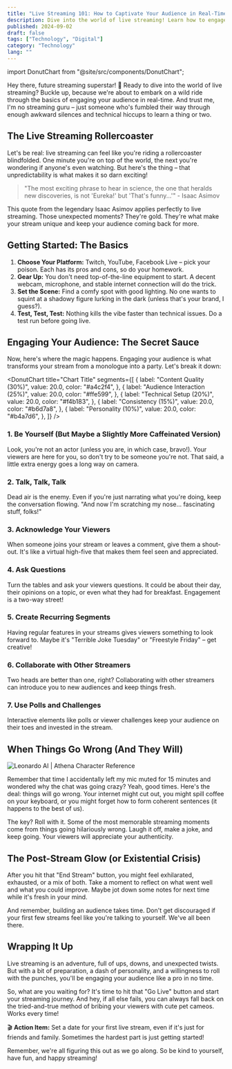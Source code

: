 ```yaml
---
title: "Live Streaming 101: How to Captivate Your Audience in Real-Time"
description: Dive into the world of live streaming! Learn how to engage your audience, handle technical hiccups, and create memorable content in real-time.
published: 2024-09-02
draft: false
tags: ["Technology", "Digital"]
category: "Technology"
lang: ""
---
```


<!-- ![Hero Image](./heroImage.jpg) -->

import DonutChart from "@site/src/components/DonutChart";

Hey there, future streaming superstar! 👋 Ready to dive into the world of live streaming? Buckle up, because we're about to embark on a wild ride through the basics of engaging your audience in real-time. And trust me, I'm no streaming guru – just someone who's fumbled their way through enough awkward silences and technical hiccups to learn a thing or two.


## The Live Streaming Rollercoaster

Let's be real: live streaming can feel like you're riding a rollercoaster blindfolded. One minute you're on top of the world, the next you're wondering if anyone's even watching. But here's the thing – that unpredictability is what makes it so darn exciting!

> "The most exciting phrase to hear in science, the one that heralds new discoveries, is not 'Eureka!' but 'That's funny...'" - Isaac Asimov

This quote from the legendary Isaac Asimov applies perfectly to live streaming. Those unexpected moments? They're gold. They're what make your stream unique and keep your audience coming back for more.

## Getting Started: The Basics

1. **Choose Your Platform:** Twitch, YouTube, Facebook Live – pick your poison. Each has its pros and cons, so do your homework.
2. **Gear Up:** You don't need top-of-the-line equipment to start. A decent webcam, microphone, and stable internet connection will do the trick.
3. **Set the Scene:** Find a comfy spot with good lighting. No one wants to squint at a shadowy figure lurking in the dark (unless that's your brand, I guess?).
4. **Test, Test, Test:** Nothing kills the vibe faster than technical issues. Do a test run before going live.

## Engaging Your Audience: The Secret Sauce

Now, here's where the magic happens. Engaging your audience is what transforms your stream from a monologue into a party. Let's break it down:

<DonutChart
  title="Chart Title"
  segments={[
    {
      label: "Content Quality (30%)",
      value: 20.0,
      color: "#a4c2f4",
    },
    {
      label: "Audience Interaction (25%)",
      value: 20.0,
      color: "#ffe599",
    },
    {
      label: "Technical Setup (20%)",
      value: 20.0,
      color: "#f4b183",
    },
    {
      label: "Consistency (15%)",
      value: 20.0,
      color: "#b6d7a8",
    },
    {
      label: "Personality (10%)",
      value: 20.0,
      color: "#b4a7d6",
    },
  ]}
/>

### 1. Be Yourself (But Maybe a Slightly More Caffeinated Version)

Look, you're not an actor (unless you are, in which case, bravo!). Your viewers are here for you, so don't try to be someone you're not. That said, a little extra energy goes a long way on camera.

### 2. Talk, Talk, Talk

Dead air is the enemy. Even if you're just narrating what you're doing, keep the conversation flowing. "And now I'm scratching my nose... fascinating stuff, folks!"

### 3. Acknowledge Your Viewers

When someone joins your stream or leaves a comment, give them a shout-out. It's like a virtual high-five that makes them feel seen and appreciated.

### 4. Ask Questions

Turn the tables and ask your viewers questions. It could be about their day, their opinions on a topic, or even what they had for breakfast. Engagement is a two-way street!

### 5. Create Recurring Segments

Having regular features in your streams gives viewers something to look forward to. Maybe it's "Terrible Joke Tuesday" or "Freestyle Friday" – get creative!

### 6. Collaborate with Other Streamers

Two heads are better than one, right? Collaborating with other streamers can introduce you to new audiences and keep things fresh.

### 7. Use Polls and Challenges

Interactive elements like polls or viewer challenges keep your audience on their toes and invested in the stream.

## When Things Go Wrong (And They Will)

![Leonardo AI | Athena Character Reference](https://res-4.cloudinary.com/ddicetqs5/image/upload/f_auto,fl_force_strip,q_auto:best/v1/wayfinder-ghost-blog/Illustrative_Albedo_Heres_the_adjusted_promptA_captivating_tec_2--8-)

Remember that time I accidentally left my mic muted for 15 minutes and wondered why the chat was going crazy? Yeah, good times. Here's the deal: things will go wrong. Your internet might cut out, you might spill coffee on your keyboard, or you might forget how to form coherent sentences (it happens to the best of us).

The key? Roll with it. Some of the most memorable streaming moments come from things going hilariously wrong. Laugh it off, make a joke, and keep going. Your viewers will appreciate your authenticity.

## The Post-Stream Glow (or Existential Crisis)

After you hit that "End Stream" button, you might feel exhilarated, exhausted, or a mix of both. Take a moment to reflect on what went well and what you could improve. Maybe jot down some notes for next time while it's fresh in your mind.

And remember, building an audience takes time. Don't get discouraged if your first few streams feel like you're talking to yourself. We've all been there.

## Wrapping It Up

Live streaming is an adventure, full of ups, downs, and unexpected twists. But with a bit of preparation, a dash of personality, and a willingness to roll with the punches, you'll be engaging your audience like a pro in no time.

So, what are you waiting for? It's time to hit that "Go Live" button and start your streaming journey. And hey, if all else fails, you can always fall back on the tried-and-true method of bribing your viewers with cute pet cameos. Works every time!

🎬 **Action Item:** Set a date for your first live stream, even if it's just for friends and family. Sometimes the hardest part is just getting started!

Remember, we're all figuring this out as we go along. So be kind to yourself, have fun, and happy streaming!
